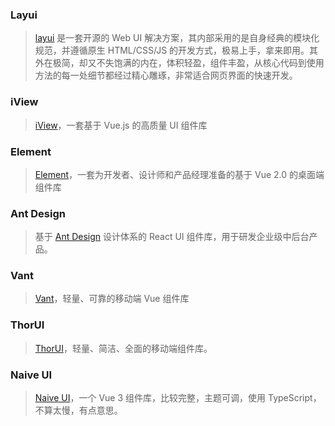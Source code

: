 ### Layui

> [layui](https://zengjin.work/layui/) 是一套开源的 Web UI 解决方案，其内部采用的是自身经典的模块化规范，并遵循原生 HTML/CSS/JS 的开发方式，极易上手，拿来即用。其外在极简，却又不失饱满的内在，体积轻盈，组件丰盈，从核心代码到使用方法的每一处细节都经过精心雕琢，非常适合网页界面的快速开发。

### iView

> [iView](https://www.iviewui.com/)，一套基于 Vue.js 的高质量 UI 组件库

### Element

> [Element](https://element.eleme.cn/#/zh-CN)，一套为开发者、设计师和产品经理准备的基于 Vue 2.0 的桌面端组件库

### Ant Design

> 基于 [Ant Design](https://ant.design/index-cn) 设计体系的 React UI 组件库，用于研发企业级中后台产品。

### Vant

> [Vant](https://youzan.github.io/vant/#/zh-CN/intro)，轻量、可靠的移动端 Vue 组件库

### ThorUI

> [ThorUI](https://thorui.cn/doc/)，轻量、简洁、全面的移动端组件库。

### Naive UI

> [Naive UI](https://www.naiveui.com/zh-CN/os-theme)，一个 Vue 3 组件库，比较完整，主题可调，使用 TypeScript，不算太慢，有点意思。